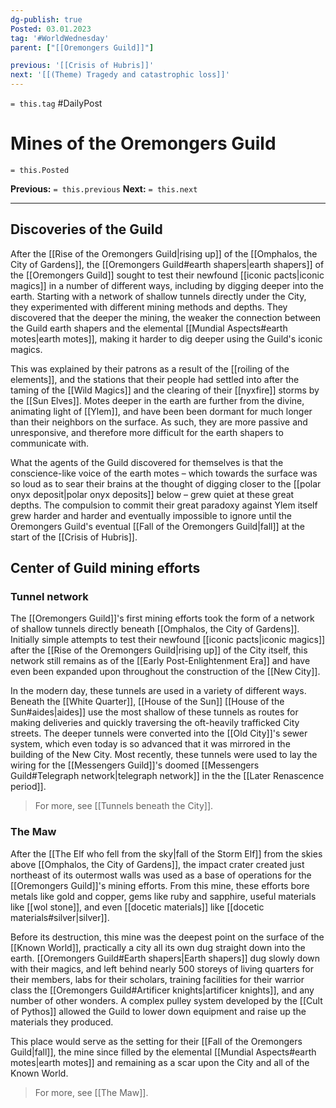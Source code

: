 ```yaml
---
dg-publish: true
Posted: 03.01.2023
tag: '#WorldWednesday'
parent: ["[[Oremongers Guild]]"]

previous: '[[Crisis of Hubris]]'
next: '[[(Theme) Tragedy and catastrophic loss]]'
---
```

`= this.tag` #DailyPost 
# Mines of the Oremongers Guild
`= this.Posted`

**Previous:** `= this.previous`
**Next:** `= this.next`

---

## Discoveries of the Guild

After the [[Rise of the Oremongers Guild|rising up]] of the [[Omphalos, the City of Gardens]], the [[Oremongers Guild#earth shapers|earth shapers]] of the [[Oremongers Guild]] sought to test their newfound [[iconic pacts|iconic magics]] in a number of different ways, including by digging deeper into the earth. Starting with a network of shallow tunnels directly under the City, they experimented with different mining methods and depths. They discovered that the deeper the mining, the weaker the connection between the Guild earth shapers and the elemental [[Mundial Aspects#earth motes|earth motes]], making it harder to dig deeper using the Guild's iconic magics.

This was explained by their patrons as a result of the [[roiling of the elements]], and the stations that their people had settled into after the taming of the [[Wild Magics]] and the clearing of their [[nyxfire]] storms by the [[Sun Elves]]. Motes deeper in the earth are further from the divine, animating light of [[Ylem]], and have been been dormant for much longer than their neighbors on the surface. As such, they are more passive and unresponsive, and therefore more difficult for the earth shapers to communicate with.

What the agents of the Guild discovered for themselves is that the conscience-like voice of the earth motes – which towards the surface was so loud as to sear their brains at the thought of digging closer to the [[polar onyx deposit|polar onyx deposits]] below – grew quiet at these great depths. The compulsion to commit their great paradoxy against Ylem itself grew harder and harder and eventually impossible to ignore until the Oremongers Guild's eventual [[Fall of the Oremongers Guild|fall]] at the start of the [[Crisis of Hubris]].

## Center of Guild mining efforts

### Tunnel network

The [[Oremongers Guild]]'s first mining efforts took the form of a network of shallow tunnels directly beneath [[Omphalos, the City of Gardens]]. Initially simple attempts to test their newfound [[iconic pacts|iconic magics]] after the [[Rise of the Oremongers Guild|rising up]] of the City itself, this network still remains as of the [[Early Post-Enlightenment Era]] and have even been expanded upon throughout the construction of the [[New City]].

In the modern day, these tunnels are used in a variety of different ways. Beneath the [[White Quarter]], [[House of the Sun]] [[House of the Sun#aides|aides]] use the most shallow of these tunnels as routes for making deliveries and quickly traversing the oft-heavily trafficked City streets. The deeper tunnels were converted into the [[Old City]]'s sewer system, which even today is so advanced that it was mirrored in the building of the New City. Most recently, these tunnels were used to lay the wiring for the [[Messengers Guild]]'s doomed [[Messengers Guild#Telegraph network|telegraph network]] in the the [[Later Renascence period]].

> For more, see [[Tunnels beneath the City]].

### The Maw

After the [[The Elf who fell from the sky|fall of the Storm Elf]] from the skies above [[Omphalos, the City of Gardens]], the impact crater created just northeast of its outermost walls was used as a base of operations for the [[Oremongers Guild]]'s mining efforts. From this mine, these efforts bore metals like gold and copper, gems like ruby and sapphire, useful materials like [[wol stone]], and even [[docetic materials]] like [[docetic materials#silver|silver]].

Before its destruction, this mine was the deepest point on the surface of the [[Known World]], practically a city all its own dug straight down into the earth. [[Oremongers Guild#Earth shapers|Earth shapers]] dug slowly down with their magics, and left behind nearly 500 storeys of living quarters for their members, labs for their scholars, training facilities for their warrior class the [[Oremongers Guild#Artificer knights|artificer knights]], and any number of other wonders. A complex pulley system developed by the [[Cult of Pythos]] allowed the Guild to lower down equipment and raise up the materials they produced.

This place would serve as the setting for their [[Fall of the Oremongers Guild|fall]], the mine since filled by the elemental [[Mundial Aspects#earth motes|earth motes]] and remaining as a scar upon the City and all of the Known World.

> For more, see [[The Maw]].